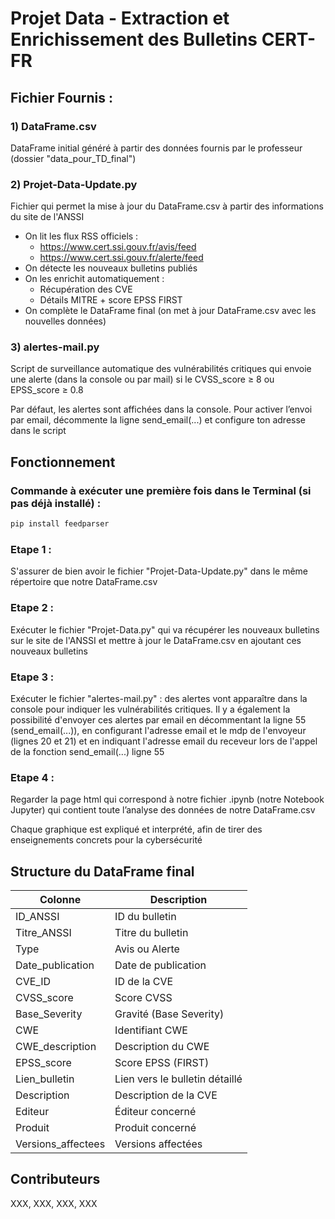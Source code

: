 # Projet Data - Extraction et Enrichissement des Bulletins CERT-FR

## Fichier Fournis : 

### 1️) DataFrame.csv
DataFrame initial généré à partir des données fournis par le professeur (dossier "data_pour_TD_final")

### 2️) Projet-Data-Update.py
Fichier qui permet la mise à jour du DataFrame.csv à partir des informations du site de l'ANSSI

- On lit les flux RSS officiels :
    - https://www.cert.ssi.gouv.fr/avis/feed
    - https://www.cert.ssi.gouv.fr/alerte/feed
- On détecte les nouveaux bulletins publiés
- On les enrichit automatiquement :
    - Récupération des CVE
    - Détails MITRE + score EPSS FIRST
- On complète le DataFrame final (on met à jour DataFrame.csv avec les nouvelles données)

### 3️) alertes-mail.py

Script de surveillance automatique des vulnérabilités critiques qui envoie une alerte (dans la console ou par mail) si le CVSS_score ≥ 8 ou EPSS_score ≥ 0.8

Par défaut, les alertes sont affichées dans la console. Pour activer l’envoi par email, décommente la ligne send_email(...) et configure ton adresse dans le script


## Fonctionnement

### Commande à exécuter une première fois dans le Terminal (si pas déjà installé) : 
```bash
pip install feedparser
```

### Etape 1 : 
S'assurer de bien avoir le fichier "Projet-Data-Update.py" dans le même répertoire que notre DataFrame.csv

### Etape 2 : 
Exécuter le fichier "Projet-Data.py" qui va récupérer les nouveaux bulletins sur le site de l'ANSSI et mettre à jour le DataFrame.csv en ajoutant ces nouveaux bulletins

### Etape 3 : 
Exécuter le fichier "alertes-mail.py" : des alertes vont apparaître dans la console pour indiquer les vulnérabilités critiques. Il y a également la possibilité d'envoyer ces alertes par email en décommentant la ligne 55 (send_email(...)), en configurant l'adresse email et le mdp de l'envoyeur (lignes 20 et 21) et en indiquant l'adresse email du receveur lors de l'appel de la fonction send_email(...) ligne 55

### Etape 4 : 
Regarder la page html qui correspond à notre fichier .ipynb (notre Notebook Jupyter) qui contient toute l’analyse des données de notre DataFrame.csv

Chaque graphique est expliqué et interprété, afin de tirer des enseignements concrets pour la cybersécurité 



## Structure du DataFrame final

| Colonne              | Description |
|----------------------|-------------|
| ID_ANSSI             | ID du bulletin |
| Titre_ANSSI          | Titre du bulletin |
| Type                 | Avis ou Alerte |
| Date_publication     | Date de publication |
| CVE_ID               | ID de la CVE |
| CVSS_score           | Score CVSS |
| Base_Severity        | Gravité (Base Severity) |
| CWE                  | Identifiant CWE |
| CWE_description      | Description du CWE |
| EPSS_score           | Score EPSS (FIRST) |
| Lien_bulletin        | Lien vers le bulletin détaillé |
| Description          | Description de la CVE |
| Editeur              | Éditeur concerné |
| Produit              | Produit concerné |
| Versions_affectees   | Versions affectées |



## Contributeurs 

XXX, XXX, XXX, XXX

